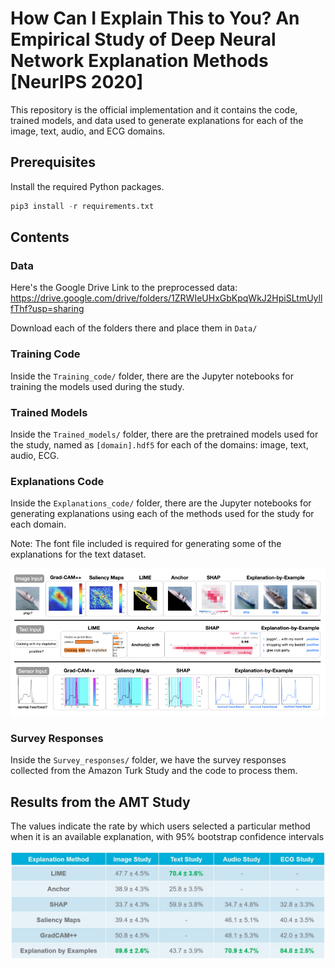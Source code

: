 # How Can I Explain This to You? An Empirical Study of Deep Neural Network Explanation Methods [NeurIPS 2020]
This repository is the official implementation and it contains the code, trained models, and data used to generate explanations for each of the image, text, audio, and ECG domains. 

## Prerequisites
Install the required Python packages.
```Python
pip3 install -r requirements.txt
```

## Contents

### Data
Here's the Google Drive Link to the preprocessed data:
https://drive.google.com/drive/folders/1ZRWIeUHxGbKpqWkJ2HpiSLtmUyllfThf?usp=sharing

Download each of the folders there and place them in `Data/`

### Training Code
Inside the `Training_code/` folder, there are the Jupyter notebooks for training the models used during the study.

### Trained Models
Inside the `Trained_models/` folder, there are the pretrained models used for the study, named as `[domain].hdf5` for each of the domains: image, text, audio, ECG.

### Explanations Code
Inside the `Explanations_code/` folder, there are the Jupyter notebooks for generating explanations using each of the methods used for the study for each domain.

Note: The font file included is required for generating some of the explanations for the text dataset.

<img src="images/Explanations.png" alt="Explanations">

### Survey Responses
Inside the `Survey_responses/` folder, we have the survey responses collected from the Amazon Turk Study and the code to process them.

## Results from the AMT Study

The values indicate the rate by which users selected a particular method when it is an available explanation, with 95% bootstrap confidence intervals

<img src="images/Results.JPG" alt="Results">
